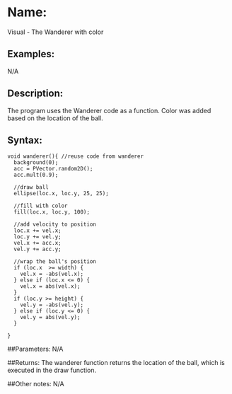 # Name:
Visual - The Wanderer with color

## Examples:
N/A

## Description:
The program uses the Wanderer code as a function.
Color was added based on the location of the ball.

## Syntax:
```processing
void wanderer(){ //reuse code from wanderer
  background(0);
  acc = PVector.random2D();  
  acc.mult(0.9);
  
  //draw ball
  ellipse(loc.x, loc.y, 25, 25);
  
  //fill with color
  fill(loc.x, loc.y, 100);
  
  //add velocity to position
  loc.x += vel.x;
  loc.y += vel.y;
  vel.x += acc.x;
  vel.y += acc.y;
  
  //wrap the ball's position
  if (loc.x  >= width) {
    vel.x = -abs(vel.x);     
  } else if (loc.x <= 0) {
    vel.x = abs(vel.x);
  }
  if (loc.y >= height) {
    vel.y = -abs(vel.y);
  } else if (loc.y <= 0) {
    vel.y = abs(vel.y);
  }
  
}
```

##Parameters: 
N/A

##Returns:
The wanderer function returns the location of the ball, which is executed in the draw function.

##Other notes:
N/A
